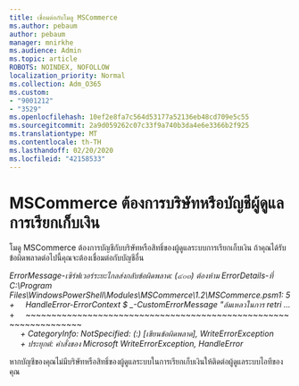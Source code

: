 ```yaml
---
title: เชื่อมต่อกับโมดู MSCommerce
ms.author: pebaum
author: pebaum
manager: mnirkhe
ms.audience: Admin
ms.topic: article
ROBOTS: NOINDEX, NOFOLLOW
localization_priority: Normal
ms.collection: Adm_O365
ms.custom:
- "9001212"
- "3529"
ms.openlocfilehash: 10ef2e8fa7c564d53177a52136eb48cd709e5c55
ms.sourcegitcommit: 2a9d059262c07c33f9a740b3da4e6e3366b2f925
ms.translationtype: MT
ms.contentlocale: th-TH
ms.lasthandoff: 02/20/2020
ms.locfileid: "42158533"
---
```

# <a name="mscommerce-requires-a-company-or-billing-administrator-account"></a>MSCommerce ต้องการบริษัทหรือบัญชีผู้ดูแลการเรียกเก็บเงิน

โมดู MSCommerce ต้องการบัญชีกับบริษัทหรือสิทธิ์ของผู้ดูแลระบบการเรียกเก็บเงิน ถ้าคุณได้รับข้อผิดพลาดต่อไปนี้คุณจะต้องเชื่อมต่อกับบัญชีอื่น

*ErrorMessage-เซิร์ฟเวอร์ระยะไกลส่งกลับข้อผิดพลาด: (๔๐๓) ต้องห้าม ErrorDetails-ที่ C:\Program Files\WindowsPowerShell\Modules\MSCommerce\1.2\MSCommerce.psm1: 5*<br>
*+&nbsp;&nbsp;&nbsp;&nbsp;&nbsp;HandleError-ErrorContext $ _-CustomErrorMessage "ล้มเหลวในการ retri ...*<br>
\+&nbsp;&nbsp;&nbsp;&nbsp;&nbsp;~~~~~~~~~~~~~~~~~~~~~~~~~~~~~~~~~~~~~~~~~~~~~~~~~~~~~~~~~~~~~~~~~<br>
&nbsp;&nbsp;&nbsp;&nbsp;&nbsp;*+ CategoryInfo: NotSpecified: (:) [เขียนข้อผิดพลาด], WriteErrorException*<br>
&nbsp;&nbsp;&nbsp;&nbsp;&nbsp;*+ ประยุกต์: คำสั่งของ Microsoft WriteErrorException, HandleError*

หากบัญชีของคุณไม่มีบริษัทหรือสิทธิ์ของผู้ดูแลระบบในการเรียกเก็บเงินให้ติดต่อผู้ดูแลระบบไอทีของคุณ
